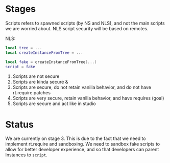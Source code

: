 # Stages

Scripts refers to spawned scripts (by NS and NLS), and not the main scripts we are worried about. NLS script security will be based on remotes.

NLS:
```lua
local tree = ...
local createInstanceFromTree = ...

local fake = createInstanceFromTree(...)
script = fake
```

1. Scripts are not secure
2. Scripts are kinda secure &
3. Scripts are secure, do not retain vanilla behavior, and do not have rt.require patches
4. Scripts are very secure, retain vanilla behavior, and have requires (goal)
5. Scripts are secure and act like in studio

# Status

We are currently on stage 3. This is due to the fact that we need to implement rt.require and sandboxing. We need to sandbox fake scripts to allow for better developer experience, and so that developers can parent Instances to `script`.  